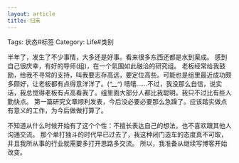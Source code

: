 ```yaml
---
layout: article
title: 归来
---
```

Tags: 状态#标签
Category: Life#类别


半年了，发生了不少事情，大多还是好事。看来很多东西还都是水到渠成。
感到自己很庆幸，有好的导师(组)，在一个氛围如此融洽的研究组。
老板经常给我鼓励，给我不寻常的支持，叫我要志存高远，要定位高些。可能也是组里最近成功颇多颇好，让老板都有点得意洋洋了。(*^__^*) 嘻嘻……不过，我没那么自信，说实话，我总觉得老板有点高看我了。组里面大部分人都比我聪明，我只不过比有些人勤快点。
第一篇研究文章顺利发表，今后没必要必要那么急躁了。应该踏实做点有意义的工作，为今后做做打算了。

<!--more-->
不知道从什么时候开始有了这个个性：不擅长表达自己的想法，也不喜欢跟其他人沟通交流。
那个单打独斗的时代早已过去了，我这种闭门造车的态度真不可取，并且我所从事的行业就需要多打开思路多交流。
所以，我准备从继续写博客开始改变。

